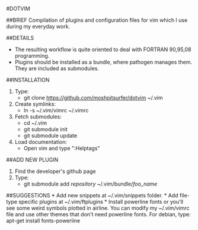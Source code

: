 #DOTVIM

##BRIEF
Compilation of plugins and configuration files for vim which I use
during my everyday work.

##DETAILS
* The resulting workflow is quite oriented to deal with FORTRAN 90,95,08 programming.
* Plugins should be installed as a bundle, where pathogen manages them. They are
  included as submodules.

##INSTALLATION
1. Type:
	* git clone https://github.com/moshpitsurfer/dotvim ~/.vim
2. Create symlinks:
	* ln -s ~/.vim/vimrc ~/.vimrc
3. Fetch submodules:
	* cd ~/.vim
	* git submodule init
	* git submodule update
4. Load documentation:
	* Open vim and type ":Helptags"

##ADD NEW PLUGIN
1. Find the developer's github page
2. Type:
	* git submodule add *repository* ~/.vim/bundle/*foo_name*

##SUGGESTIONS
	* Add new snippets at ~/.vim/snippets folder.
	* Add file-type specific plugins at ~/.vim/ftplugins
	* Install powerline fonts or you'll see some weird symbols plotted in airline. You can
     modify my ~/.vim/vimrc file and use other themes that don't need powerline fonts.
     For debian, type: apt-get install fonts-powerline
